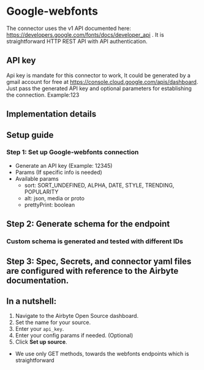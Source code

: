 # Google-webfonts

The connector uses the v1 API documented here:
https://developers.google.com/fonts/docs/developer_api . It is straightforward HTTP REST API with
API authentication.

## API key

Api key is mandate for this connector to work, It could be generated by a gmail account for free at
https://console.cloud.google.com/apis/dashboard. Just pass the generated API key and optional
parameters for establishing the connection. Example:123

## Implementation details

## Setup guide

### Step 1: Set up Google-webfonts connection

- Generate an API key (Example: 12345)
- Params (If specific info is needed)
- Available params
  - sort: SORT_UNDEFINED, ALPHA, DATE, STYLE, TRENDING, POPULARITY
  - alt: json, media or proto
  - prettyPrint: boolean

## Step 2: Generate schema for the endpoint

### Custom schema is generated and tested with different IDs

## Step 3: Spec, Secrets, and connector yaml files are configured with reference to the Airbyte documentation.

## In a nutshell:

1. Navigate to the Airbyte Open Source dashboard.
2. Set the name for your source.
3. Enter your `api_key`.
4. Enter your config params if needed. (Optional)
5. Click **Set up source**.

- We use only GET methods, towards the webfonts endpoints which is straightforward
